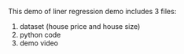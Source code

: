 This demo of liner regression demo includes 3 files:
1. dataset (house price and house size)
2. python code
3. demo video
